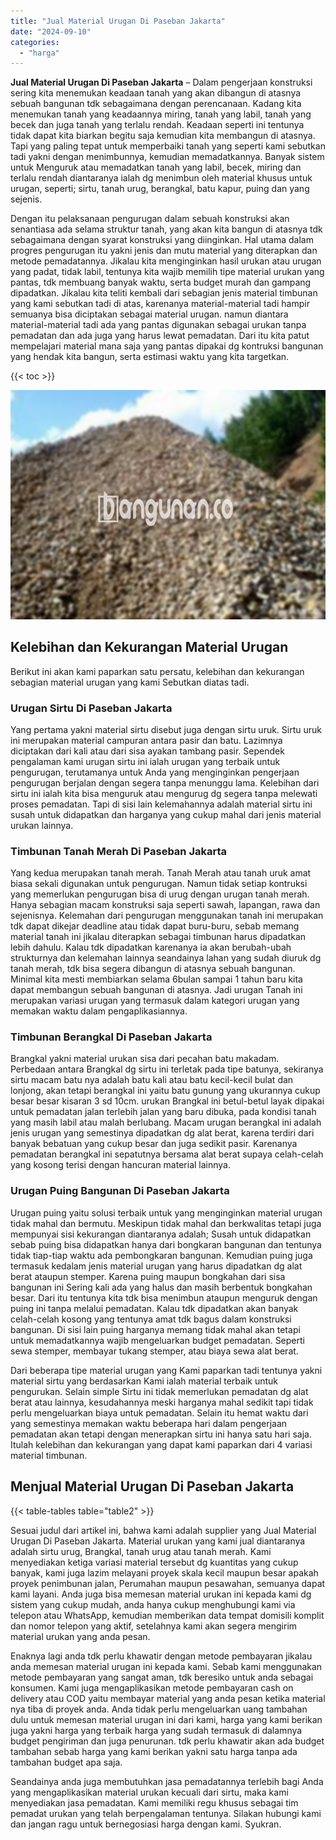 ```yaml
---
title: "Jual Material Urugan Di Paseban Jakarta"
date: "2024-09-10"
categories: 
  - "harga"
---
```


**Jual Material Urugan Di Paseban Jakarta** – Dalam pengerjaan konstruksi sering kita menemukan keadaan tanah yang akan dibangun di atasnya sebuah bangunan tdk sebagaimana dengan perencanaan. Kadang kita menemukan tanah yang keadaannya miring, tanah yang labil, tanah yang becek dan juga tanah yang terlalu rendah. Keadaan seperti ini tentunya tidak dapat kita biarkan begitu saja kemudian kita membangun di atasnya. Tapi yang paling tepat untuk memperbaiki tanah yang seperti kami sebutkan tadi yakni dengan menimbunnya, kemudian memadatkannya. Banyak sistem untuk Menguruk atau memadatkan tanah yang labil, becek, miring dan terlalu rendah diantaranya ialah dg menimbun oleh material khusus untuk urugan, seperti; sirtu, tanah urug, berangkal, batu kapur, puing dan yang sejenis.

Dengan itu pelaksanaan pengurugan dalam sebuah konstruksi akan senantiasa ada selama struktur tanah, yang akan kita bangun di atasnya tdk sebagaimana dengan syarat konstruksi yang diinginkan. Hal utama dalam progres pengurugan itu yakni jenis dan mutu material yang diterapkan dan metode pemadatannya. Jikalau kita menginginkan hasil urukan atau urugan yang padat, tidak labil, tentunya kita wajib memilih tipe material urukan yang pantas, tdk membuang banyak waktu, serta budget murah dan gampang dipadatkan. Jikalau kita teliti kembali dari sebagian jenis material timbunan yang kami sebutkan tadi di atas, karenanya material-material tadi hampir semuanya bisa diciptakan sebagai material urugan. namun diantara material-material tadi ada yang pantas digunakan sebagai urukan tanpa pemadatan dan ada juga yang harus lewat pemadatan. Dari itu kita patut mempelajari material mana saja yang pantas dipakai dg kontruksi bangunan yang hendak kita bangun, serta estimasi waktu yang kita targetkan.

{{< toc >}}

![Jual Material Urugan Di Paseban Jakarta](/images/jual-urugan-44.png)

## Kelebihan dan Kekurangan Material Urugan

Berikut ini akan kami paparkan satu persatu, kelebihan dan kekurangan sebagian material urugan yang kami Sebutkan diatas tadi.

### Urugan Sirtu Di Paseban Jakarta

Yang pertama yakni material sirtu disebut juga dengan sirtu uruk. Sirtu uruk ini merupakan material campuran antara pasir dan batu. Lazimnya diciptakan dari kali atau dari sisa ayakan tambang pasir. Sependek pengalaman kami urugan sirtu ini ialah urugan yang terbaik untuk pengurugan, terutamanya untuk Anda yang menginginkan pengerjaan pengurugan berjalan dengan segera tanpa menunggu lama. Kelebihan dari sirtu ini ialah kita bisa menguruk atau mengurug dg segera tanpa melewati proses pemadatan. Tapi di sisi lain kelemahannya adalah material sirtu ini susah untuk didapatkan dan harganya yang cukup mahal dari jenis material urukan lainnya.

### Timbunan Tanah Merah Di Paseban Jakarta

Yang kedua merupakan tanah merah. Tanah Merah atau tanah uruk amat biasa sekali digunakan untuk pengurugan. Namun tidak setiap kontruksi yang memerlukan pengurugan bisa di urug dengan urugan tanah merah. Hanya sebagian macam konstruksi saja seperti sawah, lapangan, rawa dan sejenisnya. Kelemahan dari pengurugan menggunakan tanah ini merupakan tdk dapat dikejar deadline atau tidak dapat buru-buru, sebab memang material tanah ini jikalau diterapkan sebagai timbunan harus dipadatkan lebih dahulu. Kalau tdk dipadatkan karenanya ia akan berubah-ubah strukturnya dan kelemahan lainnya seandainya lahan yang sudah diuruk dg tanah merah, tdk bisa segera dibangun di atasnya sebuah bangunan. Minimal kita mesti membiarkan selama 6bulan sampai 1 tahun baru kita dapat membangun sebuah bangunan di atasnya. Jadi urugan Tanah ini merupakan variasi urugan yang termasuk dalam kategori urugan yang memakan waktu dalam pengaplikasiannya.

### Timbunan Berangkal Di Paseban Jakarta

Brangkal yakni material urukan sisa dari pecahan batu makadam. Perbedaan antara Brangkal dg sirtu ini terletak pada tipe batunya, sekiranya sirtu macam batu nya adalah batu kali atau batu kecil-kecil bulat dan lonjong, akan tetapi berangkal ini yaitu batu gunung yang ukurannya cukup besar besar kisaran 3 sd 10cm. urukan Brangkal ini betul-betul layak dipakai untuk pemadatan jalan terlebih jalan yang baru dibuka, pada kondisi tanah yang masih labil atau malah berlubang. Macam urugan berangkal ini adalah jenis urugan yang semestinya dipadatkan dg alat berat, karena terdiri dari banyak bebatuan yang cukup besar dan juga sedikit pasir. Karenanya pemadatan berangkal ini sepatutnya bersama alat berat supaya celah-celah yang kosong terisi dengan hancuran material lainnya.

### Urugan Puing Bangunan Di Paseban Jakarta

Urugan puing yaitu solusi terbaik untuk yang menginginkan material urugan tidak mahal dan bermutu. Meskipun tidak mahal dan berkwalitas tetapi juga mempunyai sisi kekurangan diantaranya adalah; Susah untuk didapatkan sebab puing bisa didapatkan hanya dari bongkaran bangunan dan tentunya tidak tiap-tiap waktu ada pembongkaran bangunan. Kemudian puing juga termasuk kedalam jenis material urugan yang harus dipadatkan dg alat berat ataupun stemper. Karena puing maupun bongkahan dari sisa bangunan ini Sering kali ada yang halus dan masih berbentuk bongkahan besar. Dari itu tentunya kita tdk bisa menimbun ataupun menguruk dengan puing ini tanpa melalui pemadatan. Kalau tdk dipadatkan akan banyak celah-celah kosong yang tentunya amat tdk bagus dalam konstruksi bangunan. Di sisi lain puing harganya memang tidak mahal akan tetapi untuk memadatkannya wajib mengeluarkan budget pemadatan. Seperti sewa stemper, membayar tukang stemper, atau biaya sewa alat berat.

Dari beberapa tipe material urugan yang Kami paparkan tadi tentunya yakni material sirtu yang berdasarkan Kami ialah material terbaik untuk pengurukan. Selain simple Sirtu ini tidak memerlukan pemadatan dg alat berat atau lainnya, kesudahannya meski harganya mahal sedikit tapi tidak perlu mengeluarkan biaya untuk pemadatan. Selain itu hemat waktu dari yang semestinya memakan waktu beberapa hari dalam pengerjaan pemadatan akan tetapi dengan menerapkan sirtu ini hanya satu hari saja. Itulah kelebihan dan kekurangan yang dapat kami paparkan dari 4 variasi material timbunan.

## Menjual Material Urugan Di Paseban Jakarta

{{< table-tables table="table2" >}}

Sesuai judul dari artikel ini, bahwa kami adalah supplier yang Jual Material Urugan Di Paseban Jakarta. Material urukan yang kami jual diantaranya adalah sirtu urug, Brangkal, tanah urug atau tanah merah. Kami menyediakan ketiga variasi material tersebut dg kuantitas yang cukup banyak, kami juga lazim melayani proyek skala kecil maupun besar apakah proyek penimbunan jalan, Perumahan maupun pesawahan, semuanya dapat kami layani. Anda juga bisa memesan material urukan ini kepada kami dg sistem yang cukup mudah, anda hanya cukup menghubungi kami via telepon atau WhatsApp, kemudian memberikan data tempat domisili komplit dan nomor telepon yang aktif, setelahnya kami akan segera mengirim material urukan yang anda pesan.

Enaknya lagi anda tdk perlu khawatir dengan metode pembayaran jikalau anda memesan material urugan ini kepada kami. Sebab kami menggunakan metode pembayaran yang sangat aman, tdk beresiko untuk anda sebagai konsumen. Kami juga mengaplikasikan metode pembayaran cash on delivery atau COD yaitu membayar material yang anda pesan ketika material nya tiba di proyek anda. Anda tidak perlu mengeluarkan uang tambahan dulu untuk memesan material urugan ini dari kami, harga yang kami berikan juga yakni harga yang terbaik harga yang sudah termasuk di dalamnya budget pengiriman dan juga penurunan. tdk perlu khawatir akan ada budget tambahan sebab harga yang kami berikan yakni satu harga tanpa ada tambahan budget apa saja.

Seandainya anda juga membutuhkan jasa pemadatannya terlebih bagi Anda yang mengaplikasikan material urukan kecuali dari sirtu, maka kami menyediakan jasa pemadatan. Kami memiliki regu khusus sebagai tim pemadat urukan yang telah berpengalaman tentunya. Silakan hubungi kami dan jangan ragu untuk bernegosiasi harga dengan kami. Syukran.
